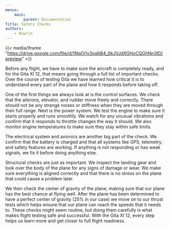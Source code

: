 ```yaml
---
menus:
    main:
        parent: Documentation
Title: Safety Checks
authors:
    - Nowrin
---
```


{{< media/iframe "https://drive.google.com/file/d/1NqOj1y3oqbB4_0kJVJdXGHoCQGhNn3tD/preview" >}}

Before any flight, we have to make sure the aircraft is completely ready, and for the Gita XI 12, that means going through a full list of important checks. Over the course of testing Gita we have learned how critical it is to understand every part of the plane and how it responds before taking off. 

One of the first things we always look at is the control surfaces. We check that the ailerons, elevator, and rudder move freely and correctly. There should not be any strange noises or stiffness when they are moved through their full range. Next is the power system. We test the engine to make sure it starts properly and runs smoothly. We watch for any unusual vibrations and confirm that it responds to throttle changes the way it should. We also monitor engine temperatures to make sure they stay within safe limits.

The electrical system and avionics are another big part of the check. We confirm that the battery is charged and that all systems like GPS, telemetry, and safety features are working. If anything is not responding or has weak signals, we fix it before doing anything else. 

Structural checks are just as important. We inspect the landing gear and look over the body of the plane for any signs of damage or wear. We make sure everything is aligned correctly and that there is no stress on the plane that could cause a problem later.

We then check the center of gravity of the plane, making sure that our plane has the best chance at flying well. After the plane has been determined to have a perfect center of gravity (25% in our case) we move on to our thrust tests which helps ensure that our plane can reach the speeds that it needs to. 
These checks might seem routine, but doing them carefully is what makes flight testing safe and successful. With the Gita XI 12, every step helps us learn more and get closer to full flight readiness.
